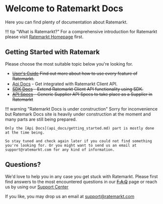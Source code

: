 # Welcome to Ratemarkt Docs

Here you can find plenty of documentation about Ratemarkt.

!!! tip "What is Ratemarkt?"
    For a comprehensive introduction for Ratemarkt please visit [Ratemarkt Homepage][1] first.

  [1]: http://ratemarkt.com


## Getting Started with Ratemark

Please choose the most suitable topic below you're looking for.

* ~~[User's Guide](users_guide/getting_started.md) Find out more about how to use every feature of Ratemarkt.~~
* [Api Docs](api_docs/getting_started.md) - Get integrated with Ratemarkt Client API.
* ~~[SDK Docs](api_docs/getting_started.md) - Extend Ratemarkt Client API functionality using SDK.~~
* ~~[API Specs](api_docs/getting_started.md) - Generic Supplier API Specs to take place as a Supplier in Ratemarkt~~

!!! warning "Ratemarkt Docs is under construction"
    Sorry for inconvenience but Ratemark Docs site is heavily under construction at the moment and many parts are still being prepared.

    Only the [Api Docs](api_docs/getting_started.md) part is mostly done at the time being.

    So stay tuned and check again later if you could not find something you're looking for. Or you might want to send us an email at support@ratemarkt.com for any kind of information.


## Questions?

We'd love to help you in any case you get stuck with Ratemarkt.
Please first find answers to the most encountered questions in our ~~[F.A.Q](faq)~~ page or reach us by using our [Support Center](http://support.ratemarkt.com/)

If you like, you may drop us an email at support@ratemarkt.com
